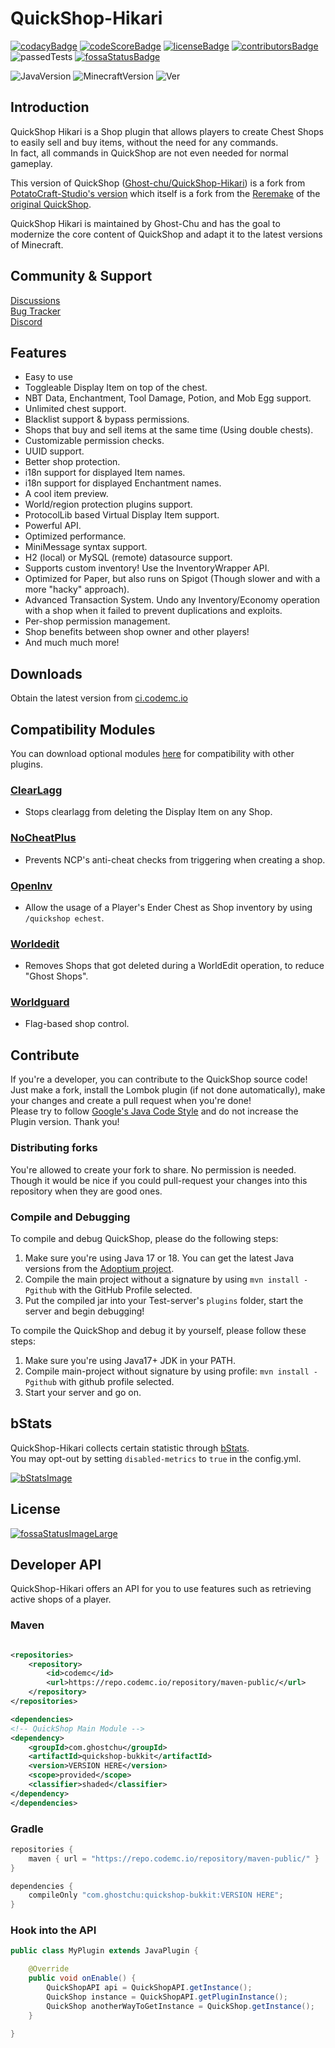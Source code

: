 <!-- Links -->

[codacy]: https://www.codacy.com/gh/Ghost-chu/QuickShop-Hikari/dashboard?utm_source=github.com&amp;utm_medium=referral&amp;utm_content=Ghost-chu/QuickShop-Hikari&amp;utm_campaign=Badge_Grade

[codeFactor]: https://www.codefactor.io/repository/github/ghost-chu/quickshop-hikari

[codeScore]: https://app.codiga.io/public/project/32011/QuickShop-Hikari/dashboard

[license]: https://github.com/Ghost-chu/QuickShop-Hikari/blob/hikari/LICENSE

[contributors]: https://github.com/Ghost-chu/QuickShop-Hikari/graphs/contributors

[fossaStatus]: https://app.fossa.com/projects/git%2Bgithub.com%2FGhost-chu%2FQuickShop-Hikari?ref=badge_shield

[fossaStatusLarge]: https://app.fossa.com/projects/git%2Bgithub.com%2FGhost-chu%2FQuickShop-Hikari?ref=badge_large

[quickshop-hikari]: https://github.com/Ghost-chu/QuickShop-Hikari

[quickshop-potato]: https://github.com/PotatoCraft-Studio/QuickShop-Reremake/

[quickshop-ghostchu]: https://github.com/Ghost-chu/QuickShop-Reremake

[quickshop-original]: https://github.com/KaiKikuchi/QuickShop

[codemc]: https://ci.codemc.io/job/Ghost-chu/job/QuickShop-Hikari/

[clearlagg]: https://www.spigotmc.org/resources/68271/

[worldguard]: https://dev.bukkit.org/projects/worldguard

[nocheatplus]: https://www.spigotmc.org/resources/nocheatplus.26/

[openinv]: https://dev.bukkit.org/projects/openinv

[worldedit]: https://dev.bukkit.org/projects/worldedit

[optional_modules]: https://ci.codemc.io/job/Ghost-chu/job/QuickShop-Hikari/

[googlejava]: https://google.github.io/styleguide/javaguide.html

[adoptium]: https://adoptium.net/

[bStats-site]: https://bstats.org

[bStats-plugin]: https://bstats.org/plugin/bukkit/QuickShop-Hikari/14281

<!-- Images/Badges -->

[codacyBadge]: https://app.codacy.com/project/badge/Grade/a04ef7174d9f4e65b60ae28b09222809

[codeFactorBadge]: https://www.codefactor.io/repository/github/ghost-chu/quickshop-hikari/badge

[codeScoreBadge]: https://api.codiga.io/project/32011/score/svg

[licenseBadge]: https://img.shields.io/github/license/Ghost-chu/QuickShop-Hikari.svg

[contributorsBadge]: https://img.shields.io/github/contributors/Ghost-chu/QuickShop-Hikari

[passedTests]: https://img.shields.io/jenkins/tests?compact_message&jobUrl=https://ci.codemc.io/job/Ghost-chu/job/QuickShop-Hikari

[fossaStatusBadge]: https://app.fossa.com/api/projects/git%2Bgithub.com%2FGhost-chu%2FQuickShop-Hikari.svg?type=shield

[fossaStatusImageLarge]: https://app.fossa.com/api/projects/git%2Bgithub.com%2FGhost-chu%2FQuickShop-Hikari.svg?type=large

[JavaVersion]: https://img.shields.io/badge/Java-Versions_17_+_18-orange.svg

[MinecraftVersion]: https://img.shields.io/badge/Minecraft-Java%20Edition%201.18%2B-blueviolet

[bStatsImage]: https://bstats.org/signatures/bukkit/QuickShop-Hikari.svg

[Ver]: https://img.shields.io/spiget/version/100125?label=version

<!-- Unused? -->
<!-- [//]: # (![Downloads]&#40;https://img.shields.io/spiget/downloads/62575?label=downloads&#41;) -->
<!-- [//]: # (![Rating]&#40;https://img.shields.io/spiget/rating/62575?label=rating&#41;) -->

<!-- Start of README -->

# QuickShop-Hikari

[![codacyBadge]][codacy]
[![codeScoreBadge]][codeScore]
[![licenseBadge]][license]
[![contributorsBadge]][contributors]
![passedTests]
[![fossaStatusBadge]][fossaStatus]

![JavaVersion]
![MinecraftVersion]
![Ver]

## Introduction

QuickShop Hikari is a Shop plugin that allows players to create Chest Shops to easily sell and buy items, without the
need for any commands.  
In fact, all commands in QuickShop are not even needed for normal gameplay.

This version of QuickShop ([Ghost-chu/QuickShop-Hikari][quickshop-hikari]) is a fork
from [PotatoCraft-Studio's version][quickshop-potato] which itself is a fork from the [Reremake][quickshop-ghostchu] of
the [original QuickShop][quickshop-original].

QuickShop Hikari is maintained by Ghost-Chu and has the goal to modernize the core content of QuickShop and adapt it to
the latest versions of Minecraft.

## Community & Support

[Discussions](https://github.com/Ghost-chu/QuickShop-Hikari/discussions)  
[Bug Tracker](https://github.com/Ghost-chu/QuickShop-Hikari/issues)  
[Discord](https://discord.gg/Bu3dVtmsD3)

## Features

- Easy to use
- Toggleable Display Item on top of the chest.
- NBT Data, Enchantment, Tool Damage, Potion, and Mob Egg support.
- Unlimited chest support.
- Blacklist support & bypass permissions.
- Shops that buy and sell items at the same time (Using double chests).
- Customizable permission checks.
- UUID support.
- Better shop protection.
- i18n support for displayed Item names.
- i18n support for displayed Enchantment names.
- A cool item preview.
- World/region protection plugins support.
- ProtocolLib based Virtual Display Item support.
- Powerful API.
- Optimized performance.
- MiniMessage syntax support.
- H2 (local) or MySQL (remote) datasource support.
- Supports custom inventory! Use the InventoryWrapper API.
- Optimized for Paper, but also runs on Spigot (Though slower and with a more "hacky" approach).
- Advanced Transaction System. Undo any Inventory/Economy operation with a shop when it failed to prevent duplications
  and exploits.
- Per-shop permission management.
- Shop benefits between shop owner and other players!
- And much much more!

## Downloads

Obtain the latest version from [ci.codemc.io][codemc]

## Compatibility Modules

You can download optional modules [here][optional_modules] for compatibility with other plugins.

### [ClearLagg][clearlagg]

- Stops clearlagg from deleting the Display Item on any Shop.

### [NoCheatPlus][nocheatplus]

- Prevents NCP's anti-cheat checks from triggering when creating a shop.

### [OpenInv][openinv]

- Allow the usage of a Player's Ender Chest as Shop inventory by using `/quickshop echest`.

### [Worldedit][worldedit]

- Removes Shops that got deleted during a WorldEdit operation, to reduce "Ghost Shops".

### [Worldguard][worldguard]

- Flag-based shop control.

## Contribute

If you're a developer, you can contribute to the QuickShop source code! Just make a fork, install the Lombok plugin (if
not done automatically), make your changes and create a pull request when you're done!  
Please try to follow [Google's Java Code Style][googlejava] and do not increase the Plugin version. Thank you!

### Distributing forks

You're allowed to create your fork to share. No permission is needed.  
Though it would be nice if you could pull-request your changes into this repository when they are good ones.

### Compile and Debugging

To compile and debug QuickShop, please do the following steps:

1. Make sure you're using Java 17 or 18. You can get the latest Java versions from the [Adoptium project][adoptium].
2. Compile the main project without a signature by using `mvn install -Pgithub` with the GitHub Profile selected.
3. Put the compiled jar into your Test-server's `plugins` folder, start the server and begin debugging!

To compile the QuickShop and debug it by yourself, please follow these steps:

1. Make sure you're using Java17+ JDK in your PATH.
2. Compile main-project without signature by using profile: `mvn install -Pgithub` with github profile selected.
3. Start your server and go on.

## bStats

QuickShop-Hikari collects certain statistic through [bStats][bstats-site].  
You may opt-out by setting `disabled-metrics` to `true` in the config.yml.

[![bStatsImage]][bStats-plugin]

## License

[![fossaStatusImageLarge]][fossaStatusLarge]

## Developer API

QuickShop-Hikari offers an API for you to use features such as retrieving active shops of a player.

### Maven

```xml

<repositories>
    <repository>
        <id>codemc</id>
        <url>https://repo.codemc.io/repository/maven-public/</url>
    </repository>
</repositories>

<dependencies>
<!-- QuickShop Main Module -->
<dependency>
    <groupId>com.ghostchu</groupId>
    <artifactId>quickshop-bukkit</artifactId>
    <version>VERSION HERE</version>
    <scope>provided</scope>
    <classifier>shaded</classifier>
</dependency>
</dependencies>
```

### Gradle

```groovy
repositories {
    maven { url = "https://repo.codemc.io/repository/maven-public/" }
}

dependencies {
    compileOnly "com.ghostchu:quickshop-bukkit:VERSION HERE";
}
```

### Hook into the API

```java
public class MyPlugin extends JavaPlugin {

    @Override
    public void onEnable() {
        QuickShopAPI api = QuickShopAPI.getInstance();
        QuickShop instance = QuickShopAPI.getPluginInstance();
        QuickShop anotherWayToGetInstance = QuickShop.getInstance();
    }

}
```
